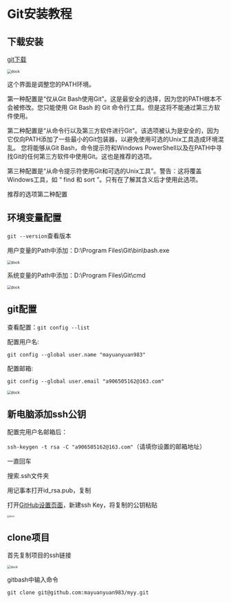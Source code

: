 # Git安装教程

## 下载安装

[git下载](https://git-scm.com/downloads)

<img :src="$withBase('/img/image-20200830134919828.png')" alt="dock" style="zoom:60%;">


这个界面是调整您的PATH环境。

第一种配置是“仅从Git Bash使用Git”。这是最安全的选择，因为您的PATH根本不会被修改。您只能使用 Git Bash 的 Git 命令行工具。但是这将不能通过第三方软件使用。

第二种配置是“从命令行以及第三方软件进行Git”。该选项被认为是安全的，因为它仅向PATH添加了一些最小的Git包装器，以避免使用可选的Unix工具造成环境混乱。
您将能够从Git Bash，命令提示符和Windows PowerShell以及在PATH中寻找Git的任何第三方软件中使用Git。这也是推荐的选项。

第三种配置是“从命令提示符使用Git和可选的Unix工具”。警告：这将覆盖Windows工具，如 “ find 和 sort ”。只有在了解其含义后才使用此选项。

推荐的选项第二种配置

## 环境变量配置

`git --version`查看版本

用户变量的Path中添加：D:\Program Files\Git\bin\bash.exe

<img :src="$withBase('/img/image-20200830135455531.png')" alt="dock" style="zoom:60%;">

系统变量的Path中添加：D:\Program Files\Git\cmd

<img :src="$withBase('/img/image-20200830140110460.png')" alt="dock" style="zoom:60%;">

## git配置

查看配置：`git config --list`

 配置用户名: 

`git config --global user.name "mayuanyuan983"`

配置邮箱:

`git config --global user.email "a906505162@163.com"`

<img :src="$withBase('/img/image-20200830135625810.png')" alt="dock" style="zoom:60%;">

## 新电脑添加ssh公钥

配置完用户名邮箱后：

`ssh-keygen -t rsa -C "a906505162@163.com"`（请填你设置的邮箱地址）

一直回车

搜索.ssh文件夹

用记事本打开id_rsa.pub，复制

打开[GitHub设置页面](https://github.com/settings/keys)，新建ssh Key，将复制的公钥粘贴

<img :src="$withBase('/img/image-20200901094938647.png')" alt="dock" style="zoom:35%;">

## clone项目

首先复制项目的ssh链接

<img :src="$withBase('/img/image-20200901095145926.png')" alt="dock" style="zoom:50%;">

gitbash中输入命令

`git clone git@github.com:mayuanyuan983/myy.git`